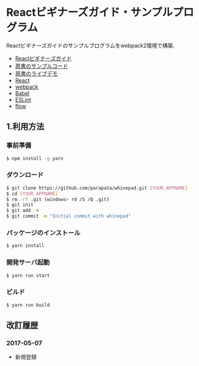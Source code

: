 # Reactビギナーズガイド・サンプルプログラム
Reactビギナーズガイドのサンプルプログラムをwebpack2環境で構築.

* [Reactビギナーズガイド](https://www.oreilly.co.jp/books/9784873117881/)
* [原書のサンプルコード](https://github.com/stoyan/reactbook)
* [原書のライブデモ](http://www.whinepad.com/)
* [React](https://facebook.github.io/react/)
* [webpack](https://webpack.github.io/)
* [Babel](https://babeljs.io/)
* [ESLint](http://eslint.org/)
* [flow](https://flow.org/)

## 1.利用方法
### 事前準備
```bash
$ npm install -g yarn
```

### ダウンロード
```bash
$ git clone https://github.com/parapata/whinepad.git [YOUR_APPNAME]
$ cd [YOUR_APPNAME]
$ rm -rf .git (windows> rd /S /Q .git)
$ git init
$ git add -A
$ git commit -m "Initial commit with whinepad"
```

### パッケージのインストール
```bash
$ yarn install
```

### 開発サーバ起動
```bash
$ yarn run start
```

### ビルド
```bash
$ yarn run build
```

改訂履歴
-------------
### 2017-05-07
- 新規登録

